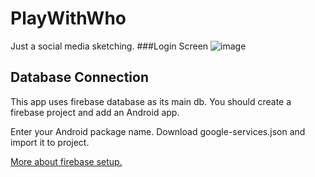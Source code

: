 # PlayWithWho
Just a social media sketching.
###Login Screen
![image](https://user-images.githubusercontent.com/44502981/174998469-f3cf2502-e027-4583-be17-d4ab9ebf5065.png)

## Database Connection
This app uses firebase database as its main db. You should create a firebase project and add an Android app. 

Enter your Android package name. Download google-services.json and import it to project.

[More about firebase setup.](https://firebase.google.com/docs/android/setup)
